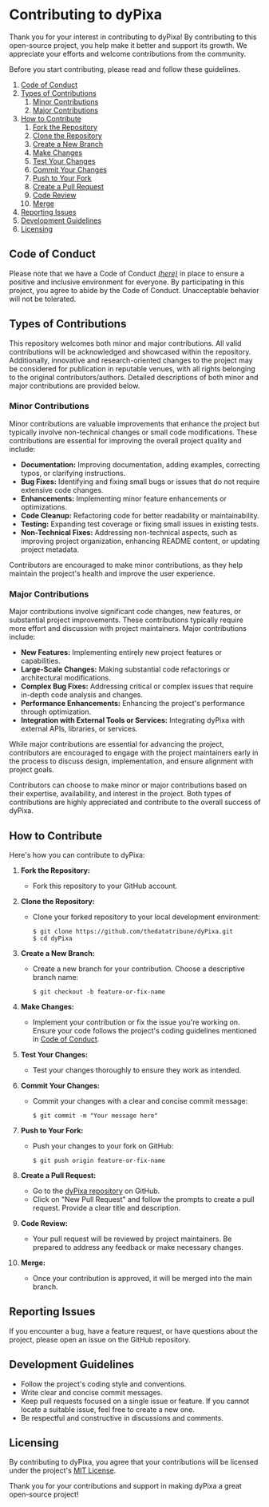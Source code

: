 # Contributing to dyPixa

Thank you for your interest in contributing to dyPixa! By contributing to this open-source project, you help make it better and support its growth. We appreciate your efforts and welcome contributions from the community.

Before you start contributing, please read and follow these guidelines.  

1. [Code of Conduct](#code-of-conduct)
2. [Types of Contributions](#how-to-contribute)
    1. [Minor Contributions](#Minor-Contributions)
    2. [Major Contributions](#Major-Contributions)
3. [How to Contribute](#how-to-contribute)
    1. [Fork the Repository](#1-fork-the-repository)
    2. [Clone the Repository](#2-clone-the-repository)
    3. [Create a New Branch](#3-create-a-new-branch)
    4. [Make Changes](#4-make-changes)
    5. [Test Your Changes](#5-test-your-changes)
    6. [Commit Your Changes](#6-commit-your-changes)
    7. [Push to Your Fork](#7-push-to-your-fork)
    8. [Create a Pull Request](#8-create-a-pull-request)
    9. [Code Review](#9-code-review)
    10. [Merge](#10-merge)
4. [Reporting Issues](#reporting-issues)
5. [Development Guidelines](#development-guidelines)
6. [Licensing](#licensing)

## Code of Conduct

Please note that we have a Code of Conduct [_(here)_](./CODE_OF_CONDUCT.md) in place to ensure a positive and inclusive environment for everyone. By participating in this project, you agree to abide by the Code of Conduct. Unacceptable behavior will not be tolerated.  

## Types of Contributions

This repository welcomes both minor and major contributions. All valid contributions will be acknowledged and showcased within the repository. Additionally, innovative and research-oriented changes to the project may be considered for publication in reputable venues, with all rights belonging to the original contributors/authors. Detailed descriptions of both minor and major contributions are provided below.  

### Minor Contributions

Minor contributions are valuable improvements that enhance the project but typically involve non-technical changes or small code modifications. These contributions are essential for improving the overall project quality and include:

- **Documentation:** Improving documentation, adding examples, correcting typos, or clarifying instructions.
- **Bug Fixes:** Identifying and fixing small bugs or issues that do not require extensive code changes.
- **Enhancements:** Implementing minor feature enhancements or optimizations.
- **Code Cleanup:** Refactoring code for better readability or maintainability.
- **Testing:** Expanding test coverage or fixing small issues in existing tests.
- **Non-Technical Fixes:** Addressing non-technical aspects, such as improving project organization, enhancing README content, or updating project metadata.

Contributors are encouraged to make minor contributions, as they help maintain the project's health and improve the user experience.

### Major Contributions

Major contributions involve significant code changes, new features, or substantial project improvements. These contributions typically require more effort and discussion with project maintainers. Major contributions include:

- **New Features:** Implementing entirely new project features or capabilities.
- **Large-Scale Changes:** Making substantial code refactorings or architectural modifications.
- **Complex Bug Fixes:** Addressing critical or complex issues that require in-depth code analysis and changes.
- **Performance Enhancements:** Enhancing the project's performance through optimization.
- **Integration with External Tools or Services:** Integrating dyPixa with external APIs, libraries, or services.

While major contributions are essential for advancing the project, contributors are encouraged to engage with the project maintainers early in the process to discuss design, implementation, and ensure alignment with project goals.

Contributors can choose to make minor or major contributions based on their expertise, availability, and interest in the project. Both types of contributions are highly appreciated and contribute to the overall success of dyPixa.





## How to Contribute

Here's how you can contribute to dyPixa:

1. **Fork the Repository:**
   - Fork this repository to your GitHub account.

2. **Clone the Repository:**
   - Clone your forked repository to your local development environment:
     ```
     $ git clone https://github.com/thedatatribune/dyPixa.git
     $ cd dyPixa
     ```

3. **Create a New Branch:**
   - Create a new branch for your contribution. Choose a descriptive branch name:
     ```
     $ git checkout -b feature-or-fix-name
     ```

4. **Make Changes:**
   - Implement your contribution or fix the issue you're working on. Ensure your code follows the project's coding guidelines mentioned in [Code of Conduct](./CODE_OF_CONDUCT.md).

5. **Test Your Changes:**
   - Test your changes thoroughly to ensure they work as intended.

6. **Commit Your Changes:**
   - Commit your changes with a clear and concise commit message:
     ```
     $ git commit -m "Your message here"
     ```

7. **Push to Your Fork:**
   - Push your changes to your fork on GitHub:
     ```
     $ git push origin feature-or-fix-name
     ```

8. **Create a Pull Request:**
   - Go to the [dyPixa repository](https://github.com/thedatatribune/dyPixa) on GitHub.
   - Click on "New Pull Request" and follow the prompts to create a pull request. Provide a clear title and description.

9. **Code Review:**
   - Your pull request will be reviewed by project maintainers. Be prepared to address any feedback or make necessary changes.

10. **Merge:**
    - Once your contribution is approved, it will be merged into the main branch.

## Reporting Issues

If you encounter a bug, have a feature request, or have questions about the project, please open an issue on the GitHub repository.

## Development Guidelines

- Follow the project's coding style and conventions.
- Write clear and concise commit messages.
- Keep pull requests focused on a single issue or feature. If you cannot locate a suitable issue, feel free to create a new one.
- Be respectful and constructive in discussions and comments.

## Licensing

By contributing to dyPixa, you agree that your contributions will be licensed under the project's [MIT License](LICENSE).

Thank you for your contributions and support in making dyPixa a great open-source project!


